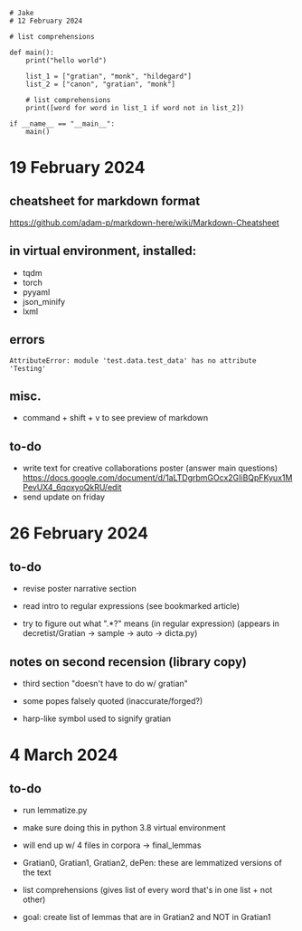 
```
# Jake
# 12 February 2024

# list comprehensions 

def main():
    print("hello world")

    list_1 = ["gratian", "monk", "hildegard"]
    list_2 = ["canon", "gratian", "monk"]

    # list comprehensions
    print([word for word in list_1 if word not in list_2])

if __name__ == "__main__":
    main()    
```

# 19 February 2024

## cheatsheet for markdown format
https://github.com/adam-p/markdown-here/wiki/Markdown-Cheatsheet

## in virtual environment, installed:

+ tqdm
+ torch
+ pyyaml
+ json_minify
+ lxml

## errors
`AttributeError: module 'test.data.test_data' has no attribute 'Testing'`

## misc.

+ command + shift + v to see preview of markdown

## to-do

+ write text for creative collaborations poster (answer main questions)
https://docs.google.com/document/d/1aLTDgrbmGOcx2GIiBQpFKyux1MPevUX4_6qoxyoQkRU/edit
+ send update on friday

# 26 February 2024

## to-do

+ revise poster narrative section

+ read intro to regular expressions (see bookmarked article)

+ try to figure out what ".*?" means (in regular expression) (appears in decretist/Gratian -> sample -> auto -> dicta.py)

## notes on second recension (library copy)

+ third section "doesn't have to do w/ gratian"
+ some popes falsely quoted (inaccurate/forged?)

+ harp-like symbol used to signify gratian

# 4 March 2024

## to-do

+ run lemmatize.py
+ make sure doing this in python 3.8 virtual environment

+ will end up w/ 4 files in corpora -> final_lemmas
+ Gratian0, Gratian1, Gratian2, dePen: these are lemmatized versions of the text

+ list comprehensions (gives list of every word that's in one list + not other)
+ goal: create list of lemmas that are in Gratian2 and NOT in Gratian1